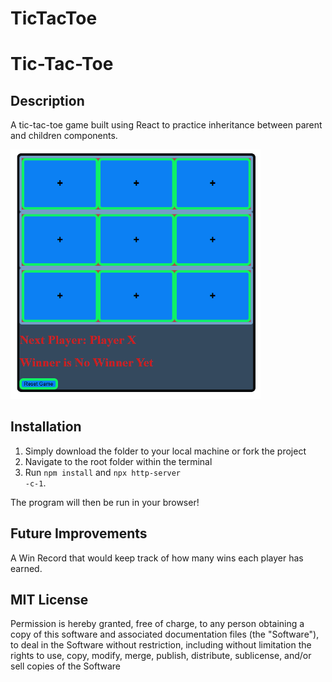 # TicTacToe

# Tic-Tac-Toe

## Description

A tic-tac-toe game built using React to practice inheritance between parent and children components.

<img src="images/screenshot.png" width="400px"/>

## Installation

1. Simply download the folder to your local machine or fork the project
2. Navigate to the root folder within the terminal
3. Run <code>npm install</code> and <code>npx http-server -c-1</code>.

The program will then be run in your browser!

## Future Improvements

A Win Record that would keep track of how many wins each player has earned.

## MIT License

Permission is hereby granted, free of charge, to any person obtaining a copy
of this software and associated documentation files (the "Software"), to deal
in the Software without restriction, including without limitation the rights
to use, copy, modify, merge, publish, distribute, sublicense, and/or sell
copies of the Software
  
